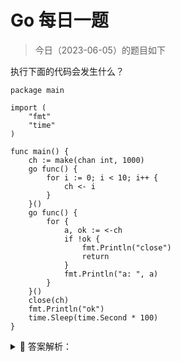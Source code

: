 # Go 每日一题

> 今日（2023-06-05）的题目如下

执行下面的代码会发生什么？

```golang
package main

import (
	"fmt"
	"time"
)

func main() {
	ch := make(chan int, 1000)
	go func() {
		for i := 0; i < 10; i++ {
			ch <- i
		}
	}()
	go func() {
		for {
			a, ok := <-ch
			if !ok {
				fmt.Println("close")
				return
			}
			fmt.Println("a: ", a)
		}
	}()
	close(ch)
	fmt.Println("ok")
	time.Sleep(time.Second * 100)
}
```


<details>
<summary style="cursor: pointer">🔑 答案解析：</summary>
<div>

记住 channel 的一些关键特性：

- 给一个 nil channel 发送数据，造成永远阻塞
- 从一个 nil channel 接收数据，造成永远阻塞
- 给一个已经关闭的 channel 发送数据，引起 panic
- 从一个已经关闭的 channel 接收数据，如果缓冲区中为空，则返回一个零值
- 无缓冲的channel是同步的，而有缓冲的channel是非同步的

15字口诀：“**空读写阻塞，写关闭异常，读关闭空零**”，往已经关闭的 channel 写入数据会 panic。

本题中，因为 main 在开辟完两个 goroutine 之后，立刻关闭了 ch， 结果就是 panic：

>	panic: send on closed channel

---

### 9 楼

题解：过早的关闭 channel 导致了 panic

但是我有一个问题，将代码改正确，为什么 fmt.Println("close") 没有被打印呢？


```golang
ch := make(chan int, 1000)
go func() {
	for i := 0; i < 10; i++ {
		ch <- i
	}
}()

go func() {
	for {
		a, ok := <-ch
		if !ok {
			fmt.Println("close")
			return
		}
		fmt.Println("a: ", a)
	}
}()

fmt.Println("ok")
time.Sleep(time.Second * 1)
close(ch)
```

</div>
</details>

